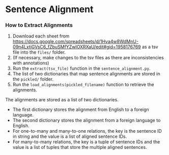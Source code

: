 # Sentence Alignment

### How to Extract Alignments
1. Download each sheet from
https://docs.google.com/spreadsheets/d/1Hva4w8WdMnU-09n4LxtjGVsC6_fZbuSMfYZwIOXRXaU/edit#gid=1958176769 as a tsv file into the `files/` folder.
2. (If necessary, make changes to the tsv files as there are inconsistencies with annotations)
3. Run the `extract(tsv_file)` function in the `sentence_alignment.py`.
4. The list of two dictionaries that map sentence alignments are stored in the `pickled/` folder.
5. Run the `load_alignments(pickled_filename)` function to retrieve the alignments.

The alignments are stored as a list of two dictionaries.
- The first dictionary stores the alignment from English to a foreign language.
- The second dictionary stores the alignment from a foreign language to English.
- For one-to-many and many-to-one relations, the key is the sentence ID in string and the value is a list of aligned sentence IDs.
- For many-to-many relations, the key is a tuple of sentence IDs and the value is a list of tuples that store the multiple aligned sentences.


